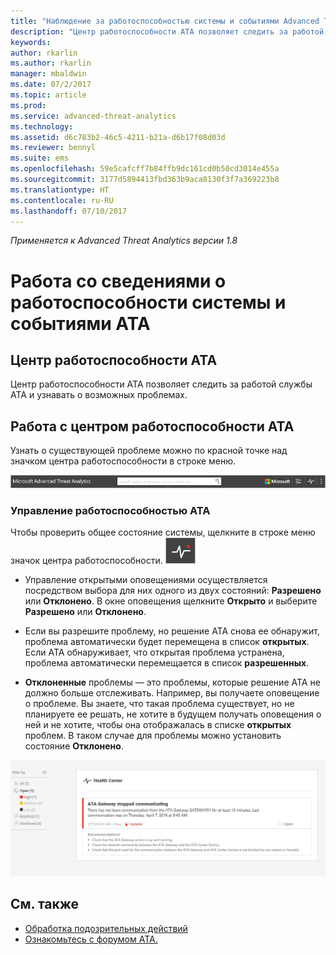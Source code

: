 ```yaml
---
title: "Наблюдение за работоспособностью системы и событиями Advanced Threat Analytics | Документация Майкрософт"
description: "Центр работоспособности ATA позволяет следить за работой службы ATA, своевременно узнавать о возможных проблемах и просматривать системные события в средстве просмотра событий."
keywords: 
author: rkarlin
ms.author: rkarlin
manager: mbaldwin
ms.date: 07/2/2017
ms.topic: article
ms.prod: 
ms.service: advanced-threat-analytics
ms.technology: 
ms.assetid: d6c783b2-46c5-4211-b21a-d6b17f08d03d
ms.reviewer: bennyl
ms.suite: ems
ms.openlocfilehash: 59e5cafcff7b84ffb9dc161cd0b50cd3014e455a
ms.sourcegitcommit: 3177d5894413fbd363b9aca8130f3f7a369223b8
ms.translationtype: HT
ms.contentlocale: ru-RU
ms.lasthandoff: 07/10/2017
---
```

*Применяется к Advanced Threat Analytics версии 1.8*


# <a name="working-with-ata-system-health-and-events"></a>Работа со сведениями о работоспособности системы и событиями ATA

## <a name="ata-health-center"></a>Центр работоспособности ATA
Центр работоспособности ATA позволяет следить за работой службы ATA и узнавать о возможных проблемах.

## <a name="working-with-the-ata-health-center"></a>Работа с центром работоспособности ATA
Узнать о существующей проблеме можно по красной точке над значком центра работоспособности в строке меню.

![Красная точка над значком центра работоспособности ATA на панели инструментов](media/ATA-Health-Center-Alert-red-dot.png)

### <a name="managing-ata-health"></a>Управление работоспособностью ATA
Чтобы проверить общее состояние системы, щелкните в строке меню значок центра работоспособности. ![Значок центра работоспособности ATA](media/ATA-red-dot.png)

-   Управление открытыми оповещениями осуществляется посредством выбора для них одного из двух состояний: **Разрешено** или **Отклонено**. В окне оповещения щелкните **Открыто** и выберите **Разрешено** или **Отклонено**.

-   Если вы разрешите проблему, но решение ATA снова ее обнаружит, проблема автоматически будет перемещена в список **открытых**. Если ATA обнаруживает, что открытая проблема устранена, проблема автоматически перемещается в список **разрешенных**.

-   **Отклоненные** проблемы — это проблемы, которые решение ATA не должно больше отслеживать. Например, вы получаете оповещение о проблеме. Вы знаете, что такая проблема существует, но не планируете ее решать, не хотите в будущем получать оповещения о ней и не хотите, чтобы она отображалась в списке **открытых** проблем. В таком случае для проблемы можно установить состояние **Отклонено**.

![Проблемы в центре работоспособности ATA (рисунок)](media/ATA-Health-Issue.JPG)






## <a name="see-also"></a>См. также

- [Обработка подозрительных действий](working-with-suspicious-activities.md)
- [Ознакомьтесь с форумом ATA.](https://social.technet.microsoft.com/Forums/security/home?forum=mata)
